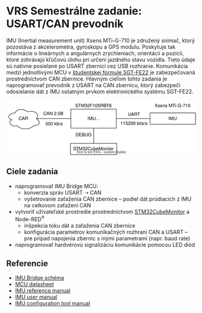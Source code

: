 # **VRS Semestrálne zadanie: USART/CAN prevodník**

IMU (Inertial measurement unit) Xsens MTi-G-710 je združený snímač, ktorý pozostáva z akcelerometra, gyroskopu a GPS modulu. Poskytuje tak informácie o lineárnych a angulárnych zrýchleniach, orientácii a pozícii, ktoré zohrávajú kľúčovú úlohu pri určení jazdného stavu vozidla. Tieto údaje sú natívne posielané po USART zbernici cez USB rozhranie. Komunikácia medzi jednotlivými MCU v [študentskej formule SGT-FE22](https://sgteam.eu/) je zabezpečovaná prostredníctvom CAN zbernice. Hlavným cieľom tohto zadania je naprogramovať prevodník z USART na CAN zbernicu, ktorý zabezpečí odosielanie dát z IMU ostatným prvkom elektronického systému SGT-FE22.

<p align="left">
    <img src="./doc/VRS_semestralne_zadanie_schema.svg" width="900">
</p>

## **Ciele zadania**
* naprogramovať IMU Bridge MCU:
    - konverzia správ USART ➝ CAN
    - vyšetrovanie zaťaženia CAN zbernice – podiel dát prúdiacich z IMU na celkovom zaťažení CAN
* vytvoriť užívateľské prostredie prostredníctvom [STM32CubeMonitor](https://www.st.com/en/development-tools/stm32cubemonitor.html) a Node-RED<sup>®</sup> 
    - inšpekcia toku dát a zaťaženia CAN zbernice
    - konfigurácia parametrov komunikačných rozhraní CAN a USART – pre prípad napojenia zberníc s inými parametrami (napr. baud rate) 
* naprogramovať hardvérovú signalizáciu komunikácie pomocou LED diód

## **Referencie**
* [IMU Bridge schéma](./doc/IMU_Bridge_sheet.pdf)
* [MCU datasheet](./doc/stm32f105_datasheet.pdf)
* [IMU reference manual](./doc/MTi_familyreference_manual.pdf)
* [IMU user manual](./doc/MTi_usermanual.pdf)
* [IMU configuration tool manual](./doc/MT_Manager_user_manual.pdf)